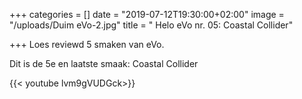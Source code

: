 +++
categories = []
date = "2019-07-12T19:30:00+02:00"
image = "/uploads/Duim eVo-2.jpg"
title = " Helo eVo nr. 05: Coastal Collider"

+++
Loes reviewd 5 smaken van eVo. 

Dit is de 5e en laatste smaak: Coastal Collider

{{< youtube lvm9gVUDGck>}}